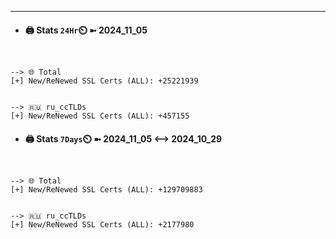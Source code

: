 

---
- #### 🖨️ **Stats** `24Hr`⏲️ ➼ 2024_11_05
```console


--> 🌐 Total
[+] New/ReNewed SSL Certs (ALL): +25221939


--> 🇷🇺 ru_ccTLDs
[+] New/ReNewed SSL Certs (ALL): +457155

```

- #### 🖨️ **Stats** `7Days`⏲️ ➼ 2024_11_05 <--> 2024_10_29
```console


--> 🌐 Total
[+] New/ReNewed SSL Certs (ALL): +129709883


--> 🇷🇺 ru_ccTLDs
[+] New/ReNewed SSL Certs (ALL): +2177980

```

